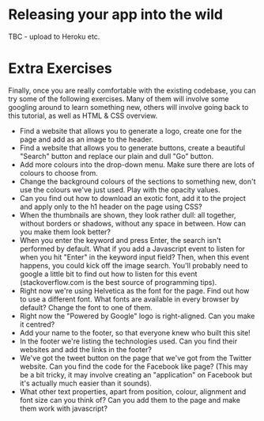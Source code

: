 # Releasing your app into the wild

TBC - upload to Heroku etc.


# Extra Exercises

Finally, once you are really comfortable with the existing codebase, you can try some of the following exercises. Many of them will involve some googling around to learn something new, others will involve going back to this tutorial, as well as HTML & CSS overview.

- Find a website that allows you to generate a logo, create one for the page and add as an image to the header.
- Find a website that allows you to generate buttons, create a beautiful "Search" button and replace our plain and dull "Go" button.
- Add more colours into the drop-down menu. Make sure there are lots of colours to choose from.
- Change the background colours of the sections to something new, don't use the colours we've just used. Play with the opacity values.
- Can you find out how to download an exotic font, add it to the project and apply only to the h1 header on the page using CSS?
- When the thumbnails are shown, they look rather dull: all together, without borders or shadows, without any space in between. How can you make them look better?
- When you enter the keyword and press Enter, the search isn't performed by default. What if you add a Javascript event to listen for when you hit "Enter" in the keyword input field? Then, when this event happens, you could kick off the image search. You'll probably need to google a little bit to find out how to listen for this event (stackoverflow.com is the best source of programming tips).
- Right now we're using Helvetica as the font for the page. Find out how to use a different font. What fonts are available in every browser by default? Change the font to one of them.
- Right now the "Powered by Google" logo is right-aligned. Can you make it centred?
- Add your name to the footer, so that everyone knew who built this site!
- In the footer we're listing the technologies used. Can you find their websites and add the links in the footer?
- We've got the tweet button on the page that we've got from the Twitter website. Can you find the code for the Facebook like page? (This may be a bit tricky, it may involve creating an "application" on Facebook but it's actually much easier than it sounds).
- What other text properties, apart from position, colour, alignment and font size can you think of? Can you add them to the page and make them work with javascript?
